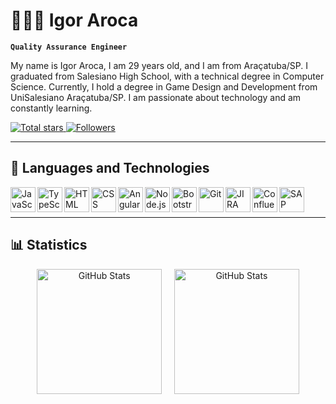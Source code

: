 # 👩🏻‍💻 Igor Aroca

**`Quality Assurance Engineer`**

My name is Igor Aroca, I am 29 years old, and I am from Araçatuba/SP. I graduated from Salesiano High School, with a technical degree in Computer Science. Currently, I hold a degree in Game Design and Development from UniSalesiano Araçatuba/SP. I am passionate about technology and am constantly learning.

<a href="https://github.com/igorcarneir0?tab=repositories&sort=stargazers">
    <img 
        alt="Total stars" 
        title="Total stars GitHub" 
        src="https://custom-icon-badges.demolab.com/github/stars/igorcarneir0?color=55960c&style=for-the-badge&labelColor=488207&logo=star&label=stars"
    />
</a>
<a href="https://github.com/igorcarneir0?tab=followers">
    <img 
        alt="Followers" 
        title="Follow me on GitHub" 
        src="https://custom-icon-badges.demolab.com/github/followers/igorcarneir0?color=236ad3&labelColor=1155ba&style=for-the-badge&logo=github&label=Followers&logoColor=white"
    />
</a>

---

## 🤖 Languages and Technologies
<img align="left" alt="JavaScript" title="JavaScript" width="40px" src="https://cdn.jsdelivr.net/gh/devicons/devicon@latest/icons/javascript/javascript-original.svg"/>
<img align="left" alt="TypeScript" title="TypeScript" width="40px" src="https://cdn.jsdelivr.net/gh/devicons/devicon@latest/icons/typescript/typescript-original.svg"/>
<img align="left" alt="HTML" title="HTML" width="40px" src="https://cdn.jsdelivr.net/gh/devicons/devicon@latest/icons/html5/html5-original.svg"/>
<img align="left" alt="CSS" title="CSS" width="40px" src="https://cdn.jsdelivr.net/gh/devicons/devicon@latest/icons/css3/css3-original.svg"/>
<img align="left" alt="Angular" title="Angular" width="40px" src="https://cdn.jsdelivr.net/gh/devicons/devicon@latest/icons/angular/angular-original.svg"/>
<img align="left" alt="Node.js" title="Node.js" width="40px" src="https://cdn.jsdelivr.net/gh/devicons/devicon@latest/icons/nodejs/nodejs-original-wordmark.svg"/>
<img align="left" alt="Bootstrap" title="Bootstrap" width="40px" src="https://cdn.jsdelivr.net/gh/devicons/devicon@latest/icons/bootstrap/bootstrap-original.svg"/>
<img align="left" alt="Git" title="Git" width="40px" src="https://cdn.jsdelivr.net/gh/devicons/devicon@latest/icons/git/git-original.svg"/>
<img align="left" alt="JIRA" title="JIRA" width="40px" src="https://cdn.jsdelivr.net/gh/devicons/devicon@latest/icons/jira/jira-original-wordmark.svg"/>
<img align="left" alt="Confluence" title="Confluence" width="40px" src="https://cdn.jsdelivr.net/gh/devicons/devicon@latest/icons/confluence/confluence-original-wordmark.svg"/>
<img align="left" alt="SAP" title="SAP" width="40px" src="https://img.icons8.com/?size=100&id=38192&format=png&color=000000"/>
<br/><br/>

---

## 📊 Statistics

<div align="center">
  <img alt="GitHub Stats" height="200" src="https://github-readme-stats.vercel.app/api?username=igorcarneir0&show_icons=true&theme=tokyonight&include_all_commits=true&locale=en" />
  &nbsp;&nbsp;&nbsp; <!-- Espaço entre as imagens -->
  <img alt="GitHub Stats" height="200" src="https://github-readme-stats.vercel.app/api/top-langs/?username=igorcarneir0&theme=tokyonight&layout=compact&custom_title=Technologies&langs_count=9" />
</div>

